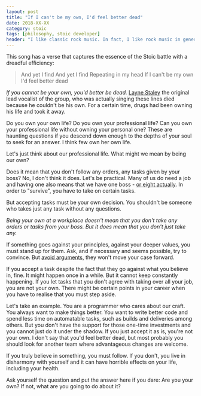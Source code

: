 ```yaml
---
layout: post
title: "If I can't be my own, I'd feel better dead"
date: 2018-XX-XX
category: stoic
tags: [philosophy, stoic developer]
header: "I like classic rock music. In fact, I like rock music in general and even though from time to time I listen to some Alice In Chains songs, I had never come by the one called <a href=\"https://youtu.be/g_ihXlWKC7g\">Nutshell</a>. It was <a href=\"https://dailystoic.com/\">The Daily Stoic</a> newsletter which led me to it."
---
```

This song has a verse that captures the essence of the Stoic battle with a dreadful efficiency:

> And yet I find
> And yet I find
> Repeating in my head
> If I can't be my own
> I'd feel better dead

_If you cannot be your own, you'd better be dead._ [Layne Staley](https://en.wikipedia.org/wiki/Layne_Staley) the original lead vocalist of the group, who was actually singing these lines died because he couldn't be his own. For a certain time, drugs had been owning his life and took it away.

Do you own your own life? Do you own your professional life? Can you own your professional life without owning your personal one? These are haunting questions if you descend down enough to the depths of your soul to seek for an answer. I think few own her own life.

Let's just think about our professional life. What might we mean by being our own?

Does it mean that you don't follow any orders, any tasks given by your boss? No, I don't think it does. Let's be practical. Many of us do need a job and having one also means that we have one boss - [or eight actually](https://www.youtube.com/watch?v=IwlZQJyKZ2A). In order to "survive", you have to take on certain tasks.

But accepting tasks must be your own decision. You shouldn't be someone who takes just any task without any questions.

_Being your own at a workplace doesn't mean that you don't take any orders or tasks from your boss. But it does mean that you don't just take any._

If something goes against your principles, against your deeper values, you must stand up for them. Ask, and if necessary and seems possible, try to convince. But [avoid arguments](Carnegie..), they won't move your case forward.

If you accept a task despite the fact that they go against what you believe in, fine. It might happen once in a while. But it cannot keep constantly happening. If you let tasks that you don't agree with taking over all your job, you are not your own. There might be certain points in your career when you have to realise that you must step aside.

Let's take an example. You are a programmer who cares about our craft. You always want to make things better. You want to write better code and spend less time on automatable tasks, such as builds and deliveries among others. But you don't have the support for those one-time investments and you cannot just do it under the shadow. If you just accept it as is, you're not your own. I don't say that you'd feel better dead, but most probably you should look for another team where advantageous changes are welcome.

If you truly believe in something, you must follow. If you don't, you live in disharmony with yourself and it can have horrible effects on your life, including your health.

Ask yourself the question and put the answer here if you dare: Are you your own? If not, what are you going to do about it?
​
